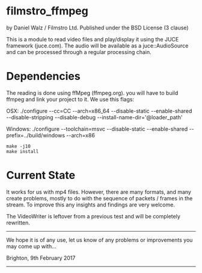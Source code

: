 
filmstro_ffmpeg
===============

by Daniel Walz / Filmstro Ltd.
Published under the BSD License (3 clause)

This is a module to read video files and play/display it using the JUCE 
framework (juce.com). The audio will be available as a juce::AudioSource and 
can be processed through a regular processing chain.

Dependencies
============

The reading is done using ffMpeg (ffmpeg.org). you will have to build ffmpeg
and link your project to it. We use this flags:

OSX:
    ./configure --cc=CC --arch=x86_64 --disable-static --enable-shared --disable-stripping --disable-debug --install-name-dir='@loader_path'

Windows:
    ./configure --toolchain=msvc --disable-static --enable-shared --prefix=../build/windows --arch=x86 

    make -j10
    make install


Current State
=============

It works for us with mp4 files. However, there are many formats, and many create
problems, mostly to do with the sequence of packets / frames in the stream. To
improve this any insights and findings are very welcome.

The VideoWriter is leftover from a previous test and will be completely rewritten.

********************************************************************************

We hope it is of any use, let us know of any problems or improvements you may 
come up with...

Brighton, 9th February 2017

********************************************************************************
